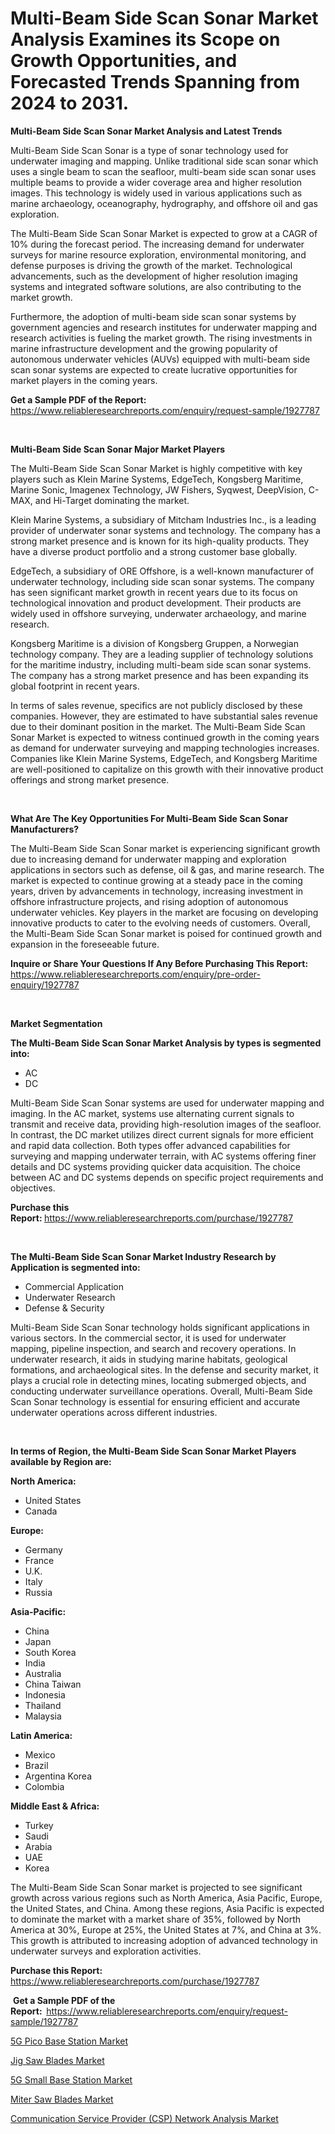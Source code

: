 <p><h1>Multi-Beam Side Scan Sonar Market Analysis Examines its Scope on Growth Opportunities, and Forecasted Trends Spanning from 2024 to 2031.</h1></p><p><strong>Multi-Beam Side Scan Sonar Market Analysis and Latest Trends</strong></p>
<p><p>Multi-Beam Side Scan Sonar is a type of sonar technology used for underwater imaging and mapping. Unlike traditional side scan sonar which uses a single beam to scan the seafloor, multi-beam side scan sonar uses multiple beams to provide a wider coverage area and higher resolution images. This technology is widely used in various applications such as marine archaeology, oceanography, hydrography, and offshore oil and gas exploration.</p><p>The Multi-Beam Side Scan Sonar Market is expected to grow at a CAGR of 10% during the forecast period. The increasing demand for underwater surveys for marine resource exploration, environmental monitoring, and defense purposes is driving the growth of the market. Technological advancements, such as the development of higher resolution imaging systems and integrated software solutions, are also contributing to the market growth.</p><p>Furthermore, the adoption of multi-beam side scan sonar systems by government agencies and research institutes for underwater mapping and research activities is fueling the market growth. The rising investments in marine infrastructure development and the growing popularity of autonomous underwater vehicles (AUVs) equipped with multi-beam side scan sonar systems are expected to create lucrative opportunities for market players in the coming years.</p></p>
<p><strong>Get a Sample PDF of the Report:&nbsp;</strong> <a href="https://www.reliableresearchreports.com/enquiry/request-sample/1927787">https://www.reliableresearchreports.com/enquiry/request-sample/1927787</a></p>
<p>&nbsp;</p>
<p><strong>Multi-Beam Side Scan Sonar Major Market Players</strong></p>
<p><p>The Multi-Beam Side Scan Sonar Market is highly competitive with key players such as Klein Marine Systems, EdgeTech, Kongsberg Maritime, Marine Sonic, Imagenex Technology, JW Fishers, Syqwest, DeepVision, C-MAX, and Hi-Target dominating the market.</p><p>Klein Marine Systems, a subsidiary of Mitcham Industries Inc., is a leading provider of underwater sonar systems and technology. The company has a strong market presence and is known for its high-quality products. They have a diverse product portfolio and a strong customer base globally.</p><p>EdgeTech, a subsidiary of ORE Offshore, is a well-known manufacturer of underwater technology, including side scan sonar systems. The company has seen significant market growth in recent years due to its focus on technological innovation and product development. Their products are widely used in offshore surveying, underwater archaeology, and marine research.</p><p>Kongsberg Maritime is a division of Kongsberg Gruppen, a Norwegian technology company. They are a leading supplier of technology solutions for the maritime industry, including multi-beam side scan sonar systems. The company has a strong market presence and has been expanding its global footprint in recent years.</p><p>In terms of sales revenue, specifics are not publicly disclosed by these companies. However, they are estimated to have substantial sales revenue due to their dominant position in the market. The Multi-Beam Side Scan Sonar Market is expected to witness continued growth in the coming years as demand for underwater surveying and mapping technologies increases. Companies like Klein Marine Systems, EdgeTech, and Kongsberg Maritime are well-positioned to capitalize on this growth with their innovative product offerings and strong market presence.</p></p>
<p>&nbsp;</p>
<p><strong>What Are The Key Opportunities For Multi-Beam Side Scan Sonar Manufacturers?</strong></p>
<p><p>The Multi-Beam Side Scan Sonar market is experiencing significant growth due to increasing demand for underwater mapping and exploration applications in sectors such as defense, oil & gas, and marine research. The market is expected to continue growing at a steady pace in the coming years, driven by advancements in technology, increasing investment in offshore infrastructure projects, and rising adoption of autonomous underwater vehicles. Key players in the market are focusing on developing innovative products to cater to the evolving needs of customers. Overall, the Multi-Beam Side Scan Sonar market is poised for continued growth and expansion in the foreseeable future.</p></p>
<p><strong>Inquire or Share Your Questions If Any Before Purchasing This Report:</strong> <a href="https://www.reliableresearchreports.com/enquiry/pre-order-enquiry/1927787">https://www.reliableresearchreports.com/enquiry/pre-order-enquiry/1927787</a></p>
<p>&nbsp;</p>
<p><strong>Market Segmentation</strong></p>
<p><strong>The Multi-Beam Side Scan Sonar Market Analysis by types is segmented into:</strong></p>
<p><ul><li>AC</li><li>DC</li></ul></p>
<p><p>Multi-Beam Side Scan Sonar systems are used for underwater mapping and imaging. In the AC market, systems use alternating current signals to transmit and receive data, providing high-resolution images of the seafloor. In contrast, the DC market utilizes direct current signals for more efficient and rapid data collection. Both types offer advanced capabilities for surveying and mapping underwater terrain, with AC systems offering finer details and DC systems providing quicker data acquisition. The choice between AC and DC systems depends on specific project requirements and objectives.</p></p>
<p><strong>Purchase this Report:&nbsp;</strong><a href="https://www.reliableresearchreports.com/purchase/1927787">https://www.reliableresearchreports.com/purchase/1927787</a></p>
<p>&nbsp;</p>
<p><strong>The Multi-Beam Side Scan Sonar Market Industry Research by Application is segmented into:</strong></p>
<p><ul><li>Commercial Application</li><li>Underwater Research</li><li>Defense & Security</li></ul></p>
<p><p>Multi-Beam Side Scan Sonar technology holds significant applications in various sectors. In the commercial sector, it is used for underwater mapping, pipeline inspection, and search and recovery operations. In underwater research, it aids in studying marine habitats, geological formations, and archaeological sites. In the defense and security market, it plays a crucial role in detecting mines, locating submerged objects, and conducting underwater surveillance operations. Overall, Multi-Beam Side Scan Sonar technology is essential for ensuring efficient and accurate underwater operations across different industries.</p></p>
<p>&nbsp;</p>
<p><strong>In terms of Region, the Multi-Beam Side Scan Sonar Market Players available by Region are:</strong></p>
<p>
    <p> <strong> North America: </strong>
        <ul>
            <li>United States</li>
            <li>Canada</li>
        </ul>
        </p> 
    <p> <strong> Europe: </strong>
        <ul>
            <li>Germany</li>
            <li>France</li>
            <li>U.K.</li>
            <li>Italy</li>
            <li>Russia</li>
        </ul>
        </p> 
    <p> <strong> Asia-Pacific: </strong>
        <ul>
            <li>China</li>
            <li>Japan</li>
            <li>South Korea</li>
            <li>India</li>
            <li>Australia</li>
            <li>China Taiwan</li>
            <li>Indonesia</li>
            <li>Thailand</li>
            <li>Malaysia</li>
        </ul>
        </p> 
    <p> <strong> Latin America: </strong>
        <ul>
            <li>Mexico</li>
            <li>Brazil</li>
            <li>Argentina Korea</li>
            <li>Colombia</li>
        </ul>
        </p> 
    <p> <strong> Middle East & Africa: </strong>
        <ul>
            <li>Turkey</li>
            <li>Saudi</li>
            <li>Arabia</li>
            <li>UAE</li>
            <li>Korea</li>
        </ul>
    </p>
    </p>
<p><p>The Multi-Beam Side Scan Sonar market is projected to see significant growth across various regions such as North America, Asia Pacific, Europe, the United States, and China. Among these regions, Asia Pacific is expected to dominate the market with a market share of 35%, followed by North America at 30%, Europe at 25%, the United States at 7%, and China at 3%. This growth is attributed to increasing adoption of advanced technology in underwater surveys and exploration activities.</p></p>
<p><strong>Purchase this Report: </strong><a href="https://www.reliableresearchreports.com/purchase/1927787">https://www.reliableresearchreports.com/purchase/1927787</a></p>
<p>&nbsp;<strong>Get a Sample PDF of the Report:&nbsp;&nbsp;</strong><a href="https://www.reliableresearchreports.com/enquiry/request-sample/1927787">https://www.reliableresearchreports.com/enquiry/request-sample/1927787</a></p>
<p><strong></strong></p>
<p><p><a href="https://confirmed-shield-e13.notion.site/5G-Pico-Base-Station-Market-Analysis-Examines-its-Scope-on-Growth-Opportunities-and-Forecasted-Tren-08b78f683a614d6c862f51a9ad02131d">5G Pico Base Station Market</a></p><p><a href="https://view.publitas.com/reportprime-1/jig-saw-blades-market-with-the-goal-of-estimating-the-market-size-and-future-growth-potential-of-various-market-segments-based-on-component-applications-end-user-and-region/">Jig Saw Blades Market</a></p><p><a href="https://funky-papaya-cf4.notion.site/5G-Small-Base-Station-Market-Research-Report-Reveals-The-Latest-Trends-And-Opportunities-of-this-Mar-0f67807000ed46b79dda231a0d61592b">5G Small Base Station Market</a></p><p><a href="https://view.publitas.com/reportprime-1/miter-saw-blades-market-size-market-share-and-global-market-analysis-report-2024-2031/">Miter Saw Blades Market</a></p><p><a href="https://sore-arch-6db.notion.site/Communication-Service-Provider-CSP-Network-Analysis-Market-Provides-Detailed-Segmentation-of-this--880cb6c56bea411c9b37550527c25d93">Communication Service Provider (CSP) Network Analysis Market</a></p></p>